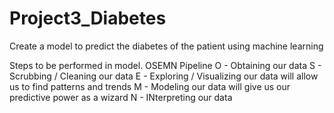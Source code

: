 # Project3_Diabetes
Create a model to predict the diabetes of the patient using machine learning

Steps to be performed in model.
OSEMN Pipeline
O - Obtaining our data
S - Scrubbing / Cleaning our data
E - Exploring / Visualizing our data will allow us to find patterns and trends
M - Modeling our data will give us our predictive power as a wizard
N - INterpreting our data
